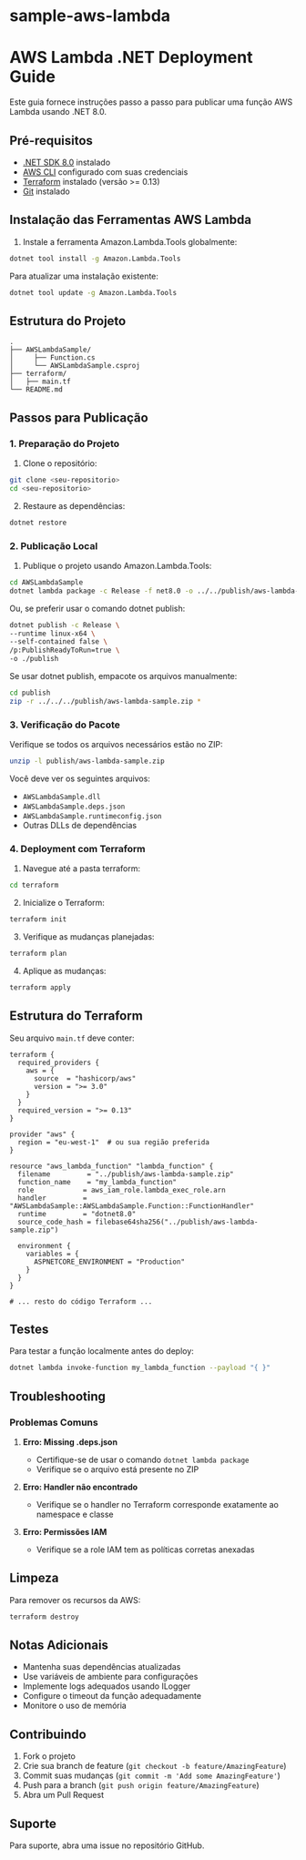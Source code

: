 # sample-aws-lambda

# AWS Lambda .NET Deployment Guide

Este guia fornece instruções passo a passo para publicar uma função AWS Lambda usando .NET 8.0.

## Pré-requisitos

- [.NET SDK 8.0](https://dotnet.microsoft.com/download/dotnet/8.0) instalado
- [AWS CLI](https://aws.amazon.com/cli/) configurado com suas credenciais
- [Terraform](https://www.terraform.io/downloads.html) instalado (versão >= 0.13)
- [Git](https://git-scm.com/downloads) instalado

## Instalação das Ferramentas AWS Lambda

1. Instale a ferramenta Amazon.Lambda.Tools globalmente:
```bash
dotnet tool install -g Amazon.Lambda.Tools
```

Para atualizar uma instalação existente:
```bash
dotnet tool update -g Amazon.Lambda.Tools
```

## Estrutura do Projeto

```plaintext
.
├── AWSLambdaSample/
│     ├── Function.cs
│     └── AWSLambdaSample.csproj
├── terraform/
│   ├── main.tf
└── README.md
```

## Passos para Publicação

### 1. Preparação do Projeto

1. Clone o repositório:
```bash
git clone <seu-repositorio>
cd <seu-repositorio>
```

2. Restaure as dependências:
```bash
dotnet restore
```

### 2. Publicação Local

1. Publique o projeto usando Amazon.Lambda.Tools:
```bash
cd AWSLambdaSample
dotnet lambda package -c Release -f net8.0 -o ../../publish/aws-lambda-sample.zip
```

Ou, se preferir usar o comando dotnet publish:
```bash
dotnet publish -c Release \
--runtime linux-x64 \
--self-contained false \
/p:PublishReadyToRun=true \
-o ./publish
```

Se usar dotnet publish, empacote os arquivos manualmente:
```bash
cd publish
zip -r ../../../publish/aws-lambda-sample.zip *
```

### 3. Verificação do Pacote

Verifique se todos os arquivos necessários estão no ZIP:
```bash
unzip -l publish/aws-lambda-sample.zip
```

Você deve ver os seguintes arquivos:
- `AWSLambdaSample.dll`
- `AWSLambdaSample.deps.json`
- `AWSLambdaSample.runtimeconfig.json`
- Outras DLLs de dependências

### 4. Deployment com Terraform

1. Navegue até a pasta terraform:
```bash
cd terraform
```

2. Inicialize o Terraform:
```bash
terraform init
```

3. Verifique as mudanças planejadas:
```bash
terraform plan
```

4. Aplique as mudanças:
```bash
terraform apply
```

## Estrutura do Terraform

Seu arquivo `main.tf` deve conter:

```hcl
terraform {
  required_providers {
    aws = {
      source  = "hashicorp/aws"
      version = ">= 3.0"
    }
  }
  required_version = ">= 0.13"
}

provider "aws" {
  region = "eu-west-1"  # ou sua região preferida
}

resource "aws_lambda_function" "lambda_function" {
  filename         = "../publish/aws-lambda-sample.zip"
  function_name    = "my_lambda_function"
  role            = aws_iam_role.lambda_exec_role.arn
  handler         = "AWSLambdaSample::AWSLambdaSample.Function::FunctionHandler"
  runtime         = "dotnet8.0"
  source_code_hash = filebase64sha256("../publish/aws-lambda-sample.zip")

  environment {
    variables = {
      ASPNETCORE_ENVIRONMENT = "Production"
    }
  }
}

# ... resto do código Terraform ...
```

## Testes

Para testar a função localmente antes do deploy:
```bash
dotnet lambda invoke-function my_lambda_function --payload "{ }"
```

## Troubleshooting

### Problemas Comuns

1. **Erro: Missing .deps.json**
   - Certifique-se de usar o comando `dotnet lambda package`
   - Verifique se o arquivo está presente no ZIP

2. **Erro: Handler não encontrado**
   - Verifique se o handler no Terraform corresponde exatamente ao namespace e classe

3. **Erro: Permissões IAM**
   - Verifique se a role IAM tem as políticas corretas anexadas

## Limpeza

Para remover os recursos da AWS:
```bash
terraform destroy
```

## Notas Adicionais

- Mantenha suas dependências atualizadas
- Use variáveis de ambiente para configurações
- Implemente logs adequados usando ILogger
- Configure o timeout da função adequadamente
- Monitore o uso de memória

## Contribuindo

1. Fork o projeto
2. Crie sua branch de feature (`git checkout -b feature/AmazingFeature`)
3. Commit suas mudanças (`git commit -m 'Add some AmazingFeature'`)
4. Push para a branch (`git push origin feature/AmazingFeature`)
5. Abra um Pull Request

## Suporte

Para suporte, abra uma issue no repositório GitHub.
